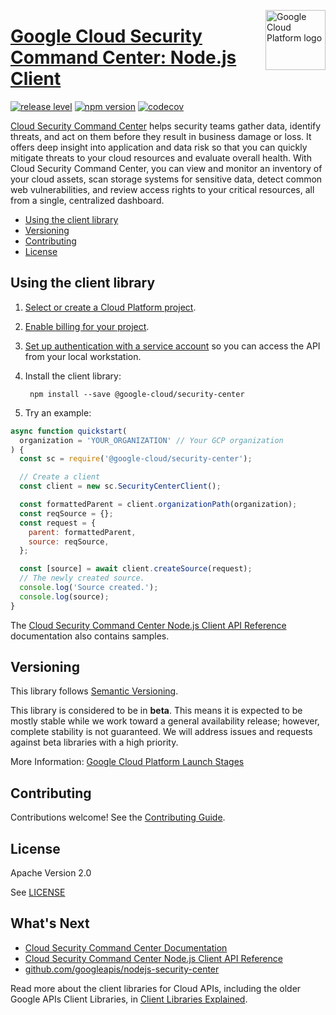 [//]: # "This README.md file is auto-generated, all changes to this file will be lost."
[//]: # "To regenerate it, use `npm run generate-scaffolding`."
<img src="https://avatars2.githubusercontent.com/u/2810941?v=3&s=96" alt="Google Cloud Platform logo" title="Google Cloud Platform" align="right" height="96" width="96"/>

# [Google Cloud Security Command Center: Node.js Client](https://github.com/googleapis/nodejs-security-center)

[![release level](https://img.shields.io/badge/release%20level-beta-yellow.svg?style&#x3D;flat)](https://cloud.google.com/terms/launch-stages)
[![npm version](https://img.shields.io/npm/v/@google-cloud/security-center.svg)](https://www.npmjs.org/package/@google-cloud/security-center)
[![codecov](https://img.shields.io/codecov/c/github/googleapis/nodejs-security-center/master.svg?style=flat)](https://codecov.io/gh/googleapis/nodejs-security-center)

[Cloud Security Command Center](https://cloud.google.com/security-command-center/docs/) helps security teams gather data, identify threats, and act on them before they result in business damage or loss. It offers deep insight into application and data risk so that you can quickly mitigate threats to your cloud resources and evaluate overall health. With Cloud Security Command Center, you can view and monitor an inventory of your cloud assets, scan storage systems for sensitive data, detect common web vulnerabilities, and review access rights to your critical resources, all from a single, centralized dashboard.


* [Using the client library](#using-the-client-library)
* [Versioning](#versioning)
* [Contributing](#contributing)
* [License](#license)

## Using the client library

1.  [Select or create a Cloud Platform project][projects].

1.  [Enable billing for your project][billing].

1.  [Set up authentication with a service account][auth] so you can access the
    API from your local workstation.

1. Install the client library:

        npm install --save @google-cloud/security-center

1. Try an example:

```javascript
async function quickstart(
  organization = 'YOUR_ORGANIZATION' // Your GCP organization
) {
  const sc = require('@google-cloud/security-center');

  // Create a client
  const client = new sc.SecurityCenterClient();

  const formattedParent = client.organizationPath(organization);
  const reqSource = {};
  const request = {
    parent: formattedParent,
    source: reqSource,
  };

  const [source] = await client.createSource(request);
  // The newly created source.
  console.log('Source created.');
  console.log(source);
}
```


The [Cloud Security Command Center Node.js Client API Reference][client-docs] documentation
also contains samples.

## Versioning

This library follows [Semantic Versioning](http://semver.org/).

This library is considered to be in **beta**. This means it is expected to be
mostly stable while we work toward a general availability release; however,
complete stability is not guaranteed. We will address issues and requests
against beta libraries with a high priority.

More Information: [Google Cloud Platform Launch Stages][launch_stages]

[launch_stages]: https://cloud.google.com/terms/launch-stages

## Contributing

Contributions welcome! See the [Contributing Guide](https://github.com/googleapis/nodejs-security-center/blob/master/.github/CONTRIBUTING.md).

## License

Apache Version 2.0

See [LICENSE](https://github.com/googleapis/nodejs-security-center/blob/master/LICENSE)

## What's Next

* [Cloud Security Command Center Documentation][product-docs]
* [Cloud Security Command Center Node.js Client API Reference][client-docs]
* [github.com/googleapis/nodejs-security-center](https://github.com/googleapis/nodejs-security-center)

Read more about the client libraries for Cloud APIs, including the older
Google APIs Client Libraries, in [Client Libraries Explained][explained].

[explained]: https://cloud.google.com/apis/docs/client-libraries-explained

[client-docs]: https://cloud.google.com/nodejs/docs/reference/security-center/latest/
[product-docs]: https://cloud.google.com/security-command-center/docs/
[shell_img]: https://gstatic.com/cloudssh/images/open-btn.png
[projects]: https://console.cloud.google.com/project
[billing]: https://support.google.com/cloud/answer/6293499#enable-billing
[enable_api]: https://console.cloud.google.com/flows/enableapi?apiid=
[auth]: https://cloud.google.com/docs/authentication/getting-started

